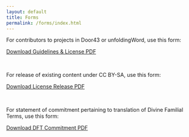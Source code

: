 ```yaml
---
layout: default
title: Forms
permalink: /forms/index.html
---
```



For contributors to projects in Door43 or unfoldingWord, use this form:

<a class="button" href="{{ site.baseurl }}{{ site.data.assets.legal-license-pdf.url }}">Download Guidelines & License PDF</a>

<br />

For release of existing content under CC BY-SA, use this form:

<a class="button" href="{{ site.baseurl }}{{ site.data.assets.legal-release-pdf.url }}">Download License Release PDF</a>

<br />

For statement of commitment pertaining to translation of Divine Familial Terms, use this form:

<a class="button" href="{{ site.baseurl }}{{ site.data.assets.dft-pdf.url }}">Download DFT Commitment PDF</a>
